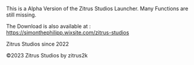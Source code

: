 This is a Alpha Version of the Zitrus Studios Launcher.
Many Functions are still missing. 

The Download is also available at : https://simonthephilipp.wixsite.com/zitrus-studios

Zitrus Studios since 2022

©2023 Zitrus Studios by zitrus2k
